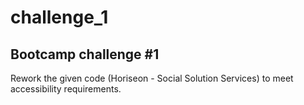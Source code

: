 # challenge_1
## Bootcamp challenge #1 
Rework the given code (Horiseon - Social Solution Services) to meet accessibility requirements.
